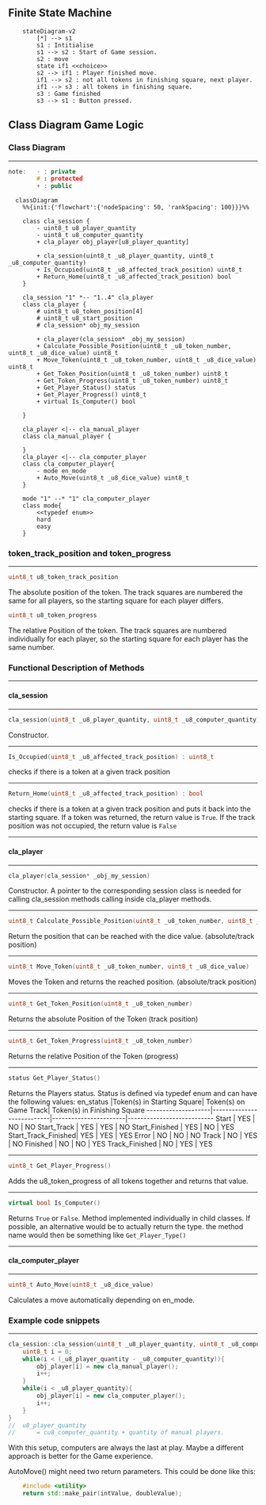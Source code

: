 ## Finite State Machine

```mermaid
    stateDiagram-v2
        [*] --> s1
        s1 : Intitialise
        s1 --> s2 : Start of Game session.
        s2 : move
        state if1 <<choice>>
        s2 --> if1 : Player finished move.
        if1 --> s2 : not all tokens in finishing square, next player.
        if1 --> s3 : all tokens in finishing square.
        s3 : Game finished
        s3 --> s1 : Button pressed.
```

## Class Diagram Game Logic

### Class Diagram
---
```c++
note:   - : private
        # : protected
        + : public
```
```mermaid
  classDiagram
    %%{init:{'flowchart':{'nodeSpacing': 50, 'rankSpacing': 100}}}%%
    
    class cla_session {
        - uint8_t u8_player_quantity
        - uint8_t u8_computer_quantity
        + cla_player obj_player[u8_player_quantity]

        + cla_session(uint8_t _u8_player_quantity, uint8_t _u8_computer_quantity)
        + Is_Occupied(uint8_t _u8_affected_track_position) uint8_t
        + Return_Home(uint8_t _u8_affected_track_position) bool
    }

    cla_session "1" *-- "1..4" cla_player
    class cla_player {
        # uint8_t u8_token_position[4]
        # uint8_t u8_start_position
        # cla_session* obj_my_session

        + cla_player(cla_session* _obj_my_session)
        + Calculate_Possible_Position(uint8_t _u8_token_number, uint8_t _u8_dice_value) uint8_t
        + Move_Token(uint8_t _u8_token_number, uint8_t _u8_dice_value) uint8_t
        + Get_Token_Position(uint8_t _u8_token_number) uint8_t
        + Get_Token_Progress(uint8_t _u8_token_number) uint8_t
        + Get_Player_Status() status
        + Get_Player_Progress() uint8_t
        + virtual Is_Computer() bool

    }

    cla_player <|-- cla_manual_player
    class cla_manual_player {

    }
    cla_player <|-- cla_computer_player
    class cla_computer_player{
        - mode en_mode
        + Auto_Move(uint8_t _u8_dice_value) uint8_t
    }

    mode "1" --* "1" cla_computer_player
    class mode{
        <<typedef enum>>
        hard
        easy
    }
```

### token_track_position and token_progress
---
```c++
uint8_t u8_token_track_position
```
The absolute position of the token. The track squares are numbered the same for all players, so the starting square for each player differs.
```c++
uint8_t u8_token_progress
```
The relative Position of the token. The track squares are numbered individually for each player, so the starting square for each player has the same number.

### Functional Description of Methods
---
#### cla_session
---
```c++
cla_session(uint8_t _u8_player_quantity, uint8_t _u8_computer_quantity)
```
Constructor.

---
```c++
Is_Occupied(uint8_t _u8_affected_track_position) : uint8_t
```
checks if there is a token at a given track position

---
```c++
Return_Home(uint8_t _u8_affected_track_position) : bool
```
checks if there is a token at a given track position and puts it back into the starting square. If a token was returned, the return value is ```True```. If the track position was not occupied, the return value is ```False```

---
#### cla_player
---
```c++
cla_player(cla_session* _obj_my_session)
```
Constructor. A pointer to the corresponding session class is needed for calling cla_session methods calling inside cla_player methods.

---
```c++
uint8_t Calculate_Possible_Position(uint8_t _u8_token_number, uint8_t _u8_dice_value) 
```
Return the position that can be reached with the dice value. (absolute/track position)

---
```c++
uint8_t Move_Token(uint8_t _u8_token_number, uint8_t _u8_dice_value)
```
Moves the Token and returns the reached position. (absolute/track position)

---
```c++
uint8_t Get_Token_Position(uint8_t _u8_token_number)
```
Returns the absolute Position of the Token (track position)

---
```c++
uint8_t Get_Token_Progress(uint8_t _u8_token_number)
```
Returns the relative Position of the Token (progress)

---
```c++ 
status Get_Player_Status() 
```
Returns the Players status. Status is defined via typedef enum and can have the following values:
en_status           |Token(s) in Starting Square| Token(s) on Game Track| Token(s) in Finishing Square
--------------------|---------------------------|-----------------------|---------------------------
Start               | YES                       | NO                    | NO
Start_Track         | YES                       | YES                   | NO
Start_Finished      | YES                       | NO                    | YES
Start_Track_Finished| YES                       | YES                   | YES
Error               | NO                        | NO                    | NO
Track               | NO                        | YES                   | NO
Finished            | NO                        | NO                    | YES
Track_Finished      | NO                        | YES                   | YES

---
```c++
uint8_t Get_Player_Progress()
```
Adds the u8_token_progress of all tokens together and returns that value.

---
```c++
virtual bool Is_Computer()
```
Returns ```True``` or ```False```. Method implemented individually in child classes. If possible, an alternative would be to actually return the type. the method name would then be something like ```Get_Player_Type()```

---
#### cla_computer_player
---
```c++
uint8_t Auto_Move(uint8_t _u8_dice_value)
```
Calculates a move automatically depending on en_mode.

### Example code snippets
---
```c++
cla_session::cla_session(uint8_t _u8_player_quantity, uint8_t _u8_computer_quantity){
    uint8_t i = 0;
    while(i < (_u8_player_quantity - _u8_computer_quantity)){
        obj_player[i] = new cla_manual_player();
        i++;
    }
    while(i < _u8_player_quantity){
        obj_player[i] = new cla_computer_player();
        i++;
    }
}
//  u8_player_quantity 
//      = cu8_computer_quantity + quantity of manual players.
```
With this setup, computers are always the last at play. Maybe a different approach is better for the Game experience.

AutoMove() might need two return parameters. This could be done like this:
```c++
    #include <utility>
    return std::make_pair(intValue, doubleValue);
```













